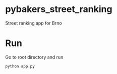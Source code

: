 # pybakers_street_ranking
Street ranking app for Brno

# Run

Go to root directory and run

`python app.py
`